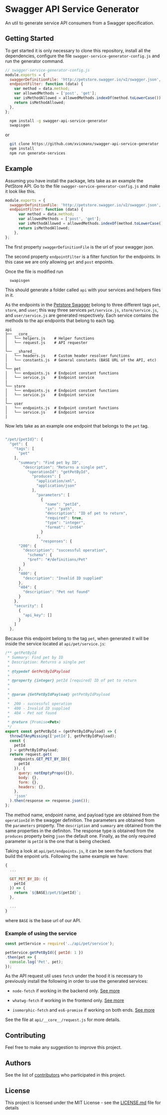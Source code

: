 # Swagger API Service Generator

An util to generate service API consumers from a Swagger specification.

## Getting Started

To get started it is only necessary to clone this repository, install all the dependencies, configure the file `swagger-service-generator-config.js` and 
run the generator command.

```js
// swagger-service-generator-config.js
module.exports = {
  swaggerDefinitionFile: 'http://petstore.swagger.io/v2/swagger.json',
  endpointFilter: function (data) {
    var method = data.method;
    var allowedMethods = ['post', 'get'];
    var isMethodAllowed = allowedMethods.indexOf(method.toLowerCase()) >= 0;
    return isMethodAllowed;
  },
};
```

```bash
  npm install -g swagger-api-service-generator
  swapisgen
```
 
 or

```bash
  git clone https://github.com/xvicmanx/swagger-api-service-generator
  npm install
  npm run generate-services
```


## Example

Assuming you have install the package, lets take as an example the PetStore API.
Go to the file
`swagger-service-generator-config.js`
and make it look like this.

 

```js
module.exports = {
  swaggerDefinitionFile: 'http://petstore.swagger.io/v2/swagger.json',
  endpointFilter: function (data) {
      var method = data.method;
      var allowedMethods = ['post', 'get'];
      var isMethodAllowed = allowedMethods.indexOf(method.toLowerCase()) >= 0;
      return isMethodAllowed;
    },
};

```

The first property `swaggerDefinitionFile` is the url of your swagger json.

The second property `endpointFilter` is a filter function for the endpoints. In this case we are only allowing `get` and `post` enpoints.

Once the file is modified run

```bash
  swapisgen
```
This should generate a folder called `api` with your services and helpers files in it.

As the endpoints in the [Petstore Swagger](http://petstore.swagger.io/v2/swagger.json) belong to three different tags `pet`, `store`, and `user`; this way three services `pet/service.js`, `store/service.js`, and `user/service.js` are generated respectively. Each service contains the methods to the api endpoints that belong to each tag.

```
api
├── __core__
│   └── helpers.js    # Helper functions
│   └── request.js    # API requester
│ 
└── __shared__
│   └── headers.js    # Custom header resolver functions
│   └── constants.js  # General constants (BASE URL of the API, etc)
|
└── pet
│   └── endpoints.js  # Endpoint constant functions
│   └── service.js    # Endpoint service
|
└── store
│   └── endpoints.js  # Endpoint constant functions
│   └── service.js    # Endpoint service
|
└── user
│   └── endpoints.js  # Endpoint constant functions
│   └── service.js    # Endpoint service
|
```


Now lets take as an example one endpoint that belongs to the `pet` tag.

```js

"/pet/{petId}": {
  "get": {
    "tags": [
      "pet"
    ],
      "summary": "Find pet by ID",
        "description": "Returns a single pet",
          "operationId": "getPetById",
            "produces": [
              "application/xml",
              "application/json"
            ],
              "parameters": [
                {
                  "name": "petId",
                  "in": "path",
                  "description": "ID of pet to return",
                  "required": true,
                  "type": "integer",
                  "format": "int64"
                }
              ],
                "responses": {
      "200": {
        "description": "successful operation",
          "schema": {
          "$ref": "#/definitions/Pet"
        }
      },
      "400": {
        "description": "Invalid ID supplied"
      },
      "404": {
        "description": "Pet not found"
      }
    },
    "security": [
      {
        "api_key": []
      }
    ]
  },
```

Because this endpoint belong to the tag `pet`, when generated it will be inside the service
located at `api/pet/service.js`:

```js
/** getPetById
 * Summary: Find pet by ID
 * Description: Returns a single pet
 * 
 * @typedef GetPetByIdPayload
 * 
 * @property {integer} petId [required] ID of pet to return
 * 
 * 
 * @param {GetPetByIdPayload} getPetByIdPayload
 *
 *  200 - successful operation
 *  400 - Invalid ID supplied
 *  404 - Pet not found
 *
 * @return {Promise<Pet>}
 */
export const getPetById = (getPetByIdPayload) => {
  throwIfAnyMissing(['petId'], getPetByIdPayload);
  const {
    petId
  } = getPetByIdPayload;
  return request.get(
    endpoints.GET_PET_BY_ID({
      petId
    }), {
      query: notEmptyProps({}),
      body: {},
      form: {},
      headers: {},
    },
    'json'
  ).then(response => response.json());
};
```

The method name, endpoint name, and payload type are obtained from the `operationId` in the swagger definition. The parameters are obtained  from the `parameters` property. The
`description` and `summary` are obtained from the same properties in the definiton.
The response type is obtained from the  `produces` property being `json` the default one.
Finally, as the only required parameter is `petId` is the one that is being checked.

Taking a look at `api/pet/endpoints.js`, it can be seen the functions that build the enpoint urls. Following the same example we have:

```js
{
  ...

  GET_PET_BY_ID: ({
    petId
  }) => {
    return `${BASE}/pet/${petId}`;
  },

  ...
}
```

where  `BASE` is the base url of our API.

### Example of using the service

```js
const petService = require('../api/pet/service');

petService.getPetById({ petId: 1 })
.then(pet => {
  console.log('Pet', pet);
});
``` 

As the API request util uses `fetch` under the hood it is necessary to previously install the following in order to use the generated services:
* `node-fetch` if working in the backend only. [See more](https://github.com/bitinn/node-fetch)

* `whatwg-fetch` if working in the frontend only. [See more](https://github.com/github/fetch)

* `isomorphic-fetch` and `es6-promise` if working on both ends. [See more](https://github.com/matthew-andrews/isomorphic-fetch)

See the file at `api/__core__/request.js` for more details.



<!-- ## Deployment

Add additional notes about how to deploy this on a live system -->

## Contributing

Feel free to make any suggestion to improve this project.


## Authors

See the list of [contributors](https://github.com/xvicmanx/swagger-api-service-generator/graphs/contributors) who participated in this project.

## License

This project is licensed under the MIT License - see the [LICENSE.md](LICENSE.md) file for details
